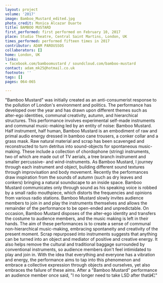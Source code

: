 ```yaml
---
layout: project
volume: '2017'
image: Bamboo_Mustard_edited.jpg
photo_credit: Monica Alcazar Duarte
title: BAMBOO MUSTARD
first_performed: first performed on February 10, 2017
place: Studio Theatre, Central Saint Martins, London, UK
times_performed: performed fifteen times in 2017
contributor: ADAM PAROUSSOS
collaborators: []
home: London, UK
links:
- facebook.com/bamboomustard / soundcloud.com/bamboo-mustard
contact: adam_mk25@hotmail.co.uk
footnote: ''
tags: []
pages: 064-065

---
```


"Bamboo Mustard" was initially created as an anti-consumerist response to the pollution of London's environment and politics. The performance has developed over the year and has drawn upon different themes such as alter-ego identities, communal creativity, autumn, and hierarchical structures. This performance involves experimental self-made instruments and communal music-making led by an entity of noise: Bamboo Mustard. Half instrument, half human, Bamboo Mustard is an embodiment of raw and primal audio energy dressed in bamboo cane trousers, a conker collar and a grass mask. Raw natural material and scrap has been scavenged and reconstructed to turn detritus into sound-objects for spontaneous music-making. These include a collection of chordophone (string) instruments, two of which are made out of TV aerials, a tree branch instrument and smaller percussive- and wind-instruments. As Bamboo Mustard, I journey through each instrument and object, building different sound textures through improvisation and body movement. Recently the performances draw inspiration from the sounds of autumn (such as dry leaves and conkers) bringing a natural soundscape to an inside space. Bamboo Mustard communicates only through sound as his speaking voice is robbed by a small radio mouthpiece, which distorts the frequencies and opinions from various radio stations. Bamboo Mustard slowly invites audience members to join in and play the instruments themselves and allows the remainder of the performance to be open-ended and unpredictable. On occasion, Bamboo Mustard disposes of the alter-ego identity and transfers the costume to audience members, and the music making is left in their hands. The aim of these performances is to create a sense of communal non-hierarchical music-making, embracing spontaneity and creativity of the present moment. Scrap repurposed into instruments suggests that anything can be turned into an object and mediator of positive and creative energy. It also helps remove the cultural and traditional baggage surrounded by conventional instruments, so audience members don't feel intimidated to play and join in. With the idea that everything and everyone has a vibration and energy, the performance aims to tap into this phenomenon and embrace a collective expression through objects and ourselves, yet also embraces the failure of these aims. After a "Bamboo Mustard" performance an audience member once said, "I no longer need to take LSD after thatâ€¦"
